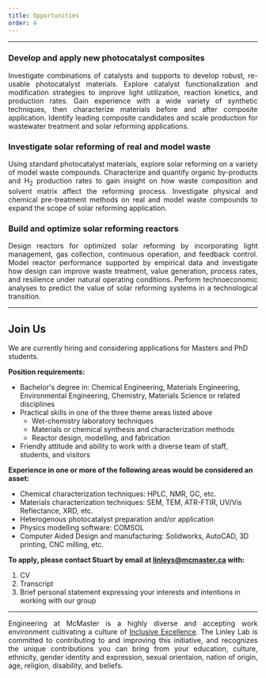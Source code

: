 ```yaml
---
title: Opportunities
order: 4
---
```


-------------

### Develop and apply new photocatalyst composites

<p align="justify">
Investigate combinations of catalysts and supports to develop robust, re-usable photocatalyst materials. Explore catalyst
functionalization and modification strategies to improve light utilization, reaction kinetics, and production rates.
Gain experience with a wide variety of synthetic techniques, then characterize materials before and after composite
application. Identify leading composite candidates and scale production for wastewater treatment and solar reforming applications.
</p>

### Investigate solar reforming of real and model waste

<p align="justify">
Using standard photocatalyst materials, explore solar reforming on a variety of model waste compounds. Characterize and quantify
organic by-products and H<sub>2</sub> production rates to gain insight on how waste composition and solvent matrix affect the
reforming process. Investigate physical and chemical pre-treatment methods on real and model waste compounds to expand the
scope of solar reforming application.
</p>

### Build and optimize solar reforming reactors

<p align="justify">
Design reactors for optimized solar reforming by incorporating light management, gas collection, continuous operation, and 
feedback control. Model reactor performance supported by empirical data and investigate how design can improve waste treatment,
value generation, process rates, and resilience under natural operating conditions. Perform technoeconomic analyses to
predict the value of solar reforming systems in a technological transition.
</p>

---------------

## Join Us

We are currently hiring and considering applications for Masters and PhD students.

**Position requirements:**
- Bachelor's degree in: Chemical Engineering, Materials Engineering, Environmental Engineering, Chemistry, Materials Science or related disciplines
- Practical skills in one of the three theme areas listed above
  - Wet-chemistry laboratory techniques
  - Materials or chemical synthesis and characterization methods
  - Reactor design, modelling, and fabrication
- Friendly attitude and ability to work with a diverse team of staff, students, and visitors

**Experience in one or more of the following areas would be considered an asset:**
- Chemical characterization techniques: HPLC, NMR, GC, etc.
- Materials characterization techniques: SEM, TEM, ATR-FTIR, UV/Vis Reflectance, XRD, etc.
- Heterogenous photocatalyst preparation and/or application
- Physics modelling software: COMSOL
- Computer Aided Design and manufacturing: Solidworks, AutoCAD, 3D printing, CNC milling, etc.

**To apply, please contact Stuart by email at [linleys@mcmaster.ca](mailto:linleys@mcmaster.ca) with:**
1. CV
2. Transcript
3. Brief personal statement expressing your interests and intentions in working with our group

------------------

<p align="justify">
Engineering at McMaster is a highly diverse and accepting work environment cultivating a culture of <a href="https://www.eng.mcmaster.ca/about/faculty-recruitment/diversity-and-inclusion/">Inclusive Excellence</a>.
The Linley Lab is committed to contributing to and improving this initiative, and recognizes the unique contributions you can
bring from your education, culture, ethnicity, gender identity and expression, sexual orientaion, nation of origin,
age, religion, disability, and beliefs.
</p>
